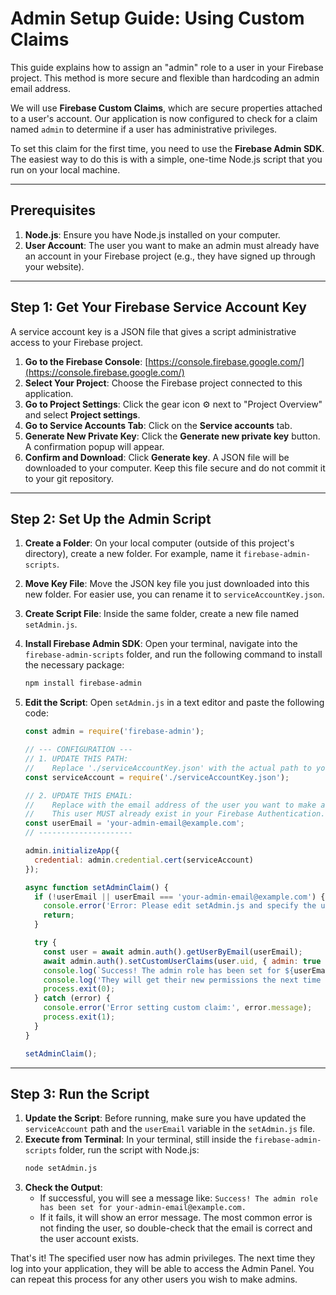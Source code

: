 
# Admin Setup Guide: Using Custom Claims

This guide explains how to assign an "admin" role to a user in your Firebase project. This method is more secure and flexible than hardcoding an admin email address.

We will use **Firebase Custom Claims**, which are secure properties attached to a user's account. Our application is now configured to check for a claim named `admin` to determine if a user has administrative privileges.

To set this claim for the first time, you need to use the **Firebase Admin SDK**. The easiest way to do this is with a simple, one-time Node.js script that you run on your local machine.

---

## Prerequisites

1.  **Node.js**: Ensure you have Node.js installed on your computer.
2.  **User Account**: The user you want to make an admin must already have an account in your Firebase project (e.g., they have signed up through your website).

---

## Step 1: Get Your Firebase Service Account Key

A service account key is a JSON file that gives a script administrative access to your Firebase project.

1.  **Go to the Firebase Console**: [https://console.firebase.google.com/](https://console.firebase.google.com/)
2.  **Select Your Project**: Choose the Firebase project connected to this application.
3.  **Go to Project Settings**: Click the gear icon ⚙️ next to "Project Overview" and select **Project settings**.
4.  **Go to Service Accounts Tab**: Click on the **Service accounts** tab.
5.  **Generate New Private Key**: Click the **Generate new private key** button. A confirmation popup will appear.
6.  **Confirm and Download**: Click **Generate key**. A JSON file will be downloaded to your computer. Keep this file secure and do not commit it to your git repository.

---

## Step 2: Set Up the Admin Script

1.  **Create a Folder**: On your local computer (outside of this project's directory), create a new folder. For example, name it `firebase-admin-scripts`.
2.  **Move Key File**: Move the JSON key file you just downloaded into this new folder. For easier use, you can rename it to `serviceAccountKey.json`.
3.  **Create Script File**: Inside the same folder, create a new file named `setAdmin.js`.
4.  **Install Firebase Admin SDK**: Open your terminal, navigate into the `firebase-admin-scripts` folder, and run the following command to install the necessary package:
    ```bash
    npm install firebase-admin
    ```
5.  **Edit the Script**: Open `setAdmin.js` in a text editor and paste the following code:

    ```javascript
    const admin = require('firebase-admin');

    // --- CONFIGURATION ---
    // 1. UPDATE THIS PATH:
    //    Replace './serviceAccountKey.json' with the actual path to your downloaded key file.
    const serviceAccount = require('./serviceAccountKey.json');

    // 2. UPDATE THIS EMAIL:
    //    Replace with the email address of the user you want to make an admin.
    //    This user MUST already exist in your Firebase Authentication.
    const userEmail = 'your-admin-email@example.com'; 
    // ---------------------

    admin.initializeApp({
      credential: admin.credential.cert(serviceAccount)
    });

    async function setAdminClaim() {
      if (!userEmail || userEmail === 'your-admin-email@example.com') {
        console.error('Error: Please edit setAdmin.js and specify the userEmail.');
        return;
      }

      try {
        const user = await admin.auth().getUserByEmail(userEmail);
        await admin.auth().setCustomUserClaims(user.uid, { admin: true });
        console.log(`Success! The admin role has been set for ${userEmail}.`);
        console.log('They will get their new permissions the next time they log in.');
        process.exit(0);
      } catch (error) {
        console.error('Error setting custom claim:', error.message);
        process.exit(1);
      }
    }

    setAdminClaim();
    ```

---

## Step 3: Run the Script

1.  **Update the Script**: Before running, make sure you have updated the `serviceAccount` path and the `userEmail` variable in the `setAdmin.js` file.
2.  **Execute from Terminal**: In your terminal, still inside the `firebase-admin-scripts` folder, run the script with Node.js:
    ```bash
    node setAdmin.js
    ```
3.  **Check the Output**:
    *   If successful, you will see a message like: `Success! The admin role has been set for your-admin-email@example.com.`
    *   If it fails, it will show an error message. The most common error is not finding the user, so double-check that the email is correct and the user account exists.

That's it! The specified user now has admin privileges. The next time they log into your application, they will be able to access the Admin Panel. You can repeat this process for any other users you wish to make admins.
